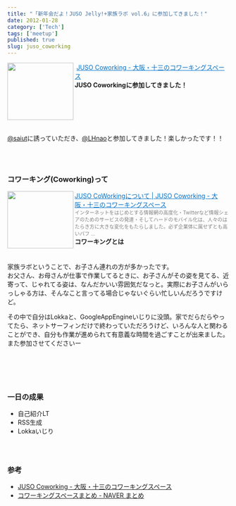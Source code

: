 ```yaml
---
title: "「新年会だよ！JUSO Jelly!+家族ラボ vol.6」に参加してきました！"
date: 2012-01-28
category: ['Tech']
tags: ['meetup']
published: true
slug: juso_coworking
---
```


&nbsp;<a href="http://juso-coworking.com/" target="_blank"><img class="alignleft" align="left" border="0" src="http://capture.heartrails.com/150x130/shadow?http://juso-coworking.com/" alt="" width="150" height="130"></a><a style="color:#0070C5;" href="http://juso-coworking.com/" target="_blank">JUSO Coworking - 大阪・十三のコワーキングスペース</a><a href="http://b.hatena.ne.jp/entry/http://juso-coworking.com/" target="_blank"><img border="0" src="http://b.hatena.ne.jp/entry/image/http://juso-coworking.com/" alt=""></a><br><strong>JUSO Coworkingに参加してきました！</strong><br style="clear:both;"><br>

<a href="http://twitter.com/saiut" target="_blank">@saiut</a>に誘っていただき、<a href="http://twitter.com/LHnao" target="_blank">@LHnao</a>と参加してきました！楽しかったです！！<div><br>&nbsp;



<h3>コワーキング(Coworking)って</h3>
<a href="http://juso-coworking.com/about" target="_blank"><img class="alignleft" align="left" border="0" src="http://capture.heartrails.com/150x130/shadow?http://juso-coworking.com/about" alt="" width="150" height="130"></a><a style="color:#0070C5;" href="http://juso-coworking.com/about" target="_blank">JUSO CoWorkingについて | JUSO Coworking - 大阪・十三のコワーキングスペース</a><a href="http://b.hatena.ne.jp/entry/http://juso-coworking.com/about" target="_blank"><img border="0" src="http://b.hatena.ne.jp/entry/image/http://juso-coworking.com/about" alt=""></a><br><span style="color: #808080;font-size: 80%;">インターネットをはじめとする情報網の高度化・Twitterなど情報シェアのためのサービスの発達・そしてハードのモバイル化は、人々のはたらき方に大きな変化をもたらしました。必ず企業体に属せずとも高いパフ ...</span><br><strong>コワーキングとは</strong><br style="clear:both;"><br>


<p>
  家族ラボということで、お子さん連れの方が多かったです。<br>
  お父さん、お母さんが仕事で作業してるときに、お子さんがその姿を見てる、近寄って、じゃれてる姿は、なんだかいい雰囲気だなっと。実際にお子さんがいらっしゃる方は、そんなこと言ってる場合じゃないぐらい忙しいんだろうですけど。
</p>

<p>
  その中で自分はLokkaと、GoogleAppEngineいじりに没頭。家でだらだらやってたら、ネットサーフィンだけで終わっていただろうけど、いろんな人と関わることができ、自分も作業が進められて有意義な時間を過ごすことが出来ました。また参加させてくださいー
</p>


<h3><br></h3><div><br></div><h3>一日の成果</h3>
<ul>
    <li>自己紹介LT</li>
    <li>RSS生成</li>
    <li>Lokkaいじり</li>
</ul>



<h3><br></h3><h3>参考</h3>
<ul>
    <li><a href="http://juso-coworking.com/">JUSO Coworking - 大阪・十三のコワーキングスペース</a></li>
    <li><a href="http://matome.naver.jp/odai/2131917557651643401">コワーキングスペースまとめ - NAVER まとめ</a></li>

</ul>
</div>
